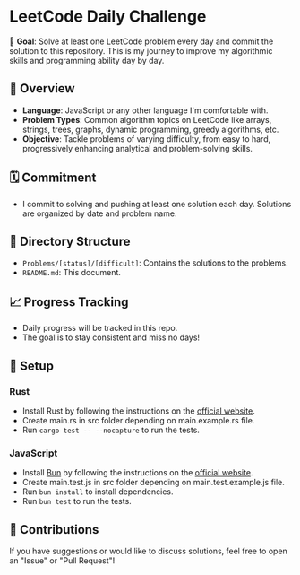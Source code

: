 # LeetCode Daily Challenge

🎯 **Goal**: Solve at least one LeetCode problem every day and commit the solution to this repository. This is my journey to improve my algorithmic skills and programming ability day by day.

## 📅 Overview

-   **Language**: JavaScript or any other language I'm comfortable with.
-   **Problem Types**: Common algorithm topics on LeetCode like arrays, strings, trees, graphs, dynamic programming, greedy algorithms, etc.
-   **Objective**: Tackle problems of varying difficulty, from easy to hard, progressively enhancing analytical and problem-solving skills.

## 🗓 Commitment

-   I commit to solving and pushing at least one solution each day. Solutions are organized by date and problem name.

## 🧩 Directory Structure

-   `Problems/[status]/[difficult]`: Contains the solutions to the problems.
-   `README.md`: This document.

## 📈 Progress Tracking

-   Daily progress will be tracked in this repo.
-   The goal is to stay consistent and miss no days!

## 🚀 Setup

### Rust

-   Install Rust by following the instructions on the [official website](https://www.rust-lang.org/tools/install).
-   Create main.rs in src folder depending on main.example.rs file.
-   Run `cargo test -- --nocapture` to run the tests.

### JavaScript

-   Install [Bun](https://bun.sh/) by following the instructions on the [official website](https://bun.sh/install).
-   Create main.test.js in src folder depending on main.test.example.js file.
-   Run `bun install` to install dependencies.
-   Run `bun test` to run the tests.

## 🤝 Contributions

If you have suggestions or would like to discuss solutions, feel free to open an "Issue" or "Pull Request"!

